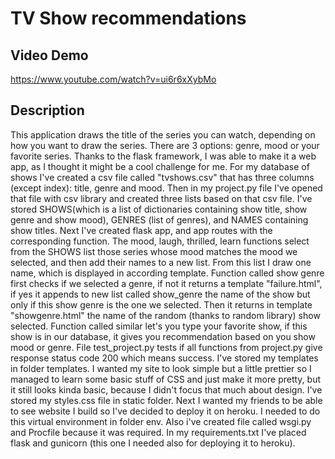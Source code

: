 # TV Show recommendations
## Video Demo
https://www.youtube.com/watch?v=ui6r6xXybMo

## Description
This application draws the title of the series you can watch, depending on how you want to draw the series. There are 3 options: genre, mood or your favorite series. Thanks to the flask framework, I was able to make it a web app, as I thought it might be a cool challenge for me.
For my database of shows I've created a csv file called "tvshows.csv" that has three columns (except index): title, genre and mood.
Then in my project.py file I've opened that file with csv library and created three lists based on that csv file. I've stored SHOWS(which is a list of dictionaries containing show title, show genre and show mood), GENRES (list of genres), and NAMES containing show titles. Next I've created flask app, and app routes with the corresponding function. The mood, laugh, thrilled, learn functions select from the SHOWS list those series whose mood matches the mood we selected, and then add their names to a new list. From this list I draw one name, which is displayed in according template. Function called show genre first checks if we selected a genre, if not it returns a template "failure.html", if yes it appends to new list called show_genre the name of the show but only if this show genre is the one we selected. Then it returns in template "showgenre.html" the name of the random (thanks to random library) show selected. Function called similar let's you type your favorite show, if this show is in our database, it gives you recommendation based on you show mood or genre.
File test_project.py tests if all functions from project.py give response status code 200 which means success.
I've stored my templates in folder templates. I wanted my site to look simple but a little prettier so I managed to learn some basic stuff of CSS and just make it more pretty, but it still looks kinda basic, because I didn't focus that much about design. I've stored my styles.css file in static folder. Next I wanted my friends to be able to see website I build so I've decided to deploy it on heroku. I needed to do this virtual environment in folder env. Also i've created file called wsgi.py and Procfile because it was required. In my requirements.txt I've placed flask and gunicorn (this one I needed also for deploying it to heroku).
